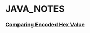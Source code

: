 # JAVA_NOTES

### [Comparing Encoded Hex Value ](https://github.com/tongyy/JAVA_NOTES/tree/master/src/main/java/com/tongyy/encode)
